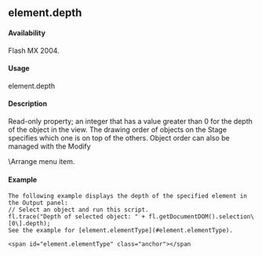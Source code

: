 ## element.depth

#### Availability

Flash MX 2004.

#### Usage

element.depth

#### Description

Read-only property; an integer that has a value greater than 0 for the depth of the object in the view. The drawing order of objects on the Stage specifies which one is on top of the others. Object order can also be managed with the Modify
>
\Arrange menu item.

#### Example

```
The following example displays the depth of the specified element in the Output panel:
// Select an object and run this script.
fl.trace("Depth of selected object: " + fl.getDocumentDOM().selection\[0\].depth);
See the example for [element.elementType](#element.elementType).

<span id="element.elementType" class="anchor"></span
```